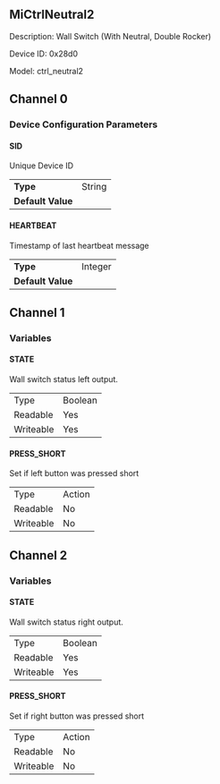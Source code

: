 ## MiCtrlNeutral2

Description: Wall Switch (With Neutral, Double Rocker)

Device ID: 0x28d0

Model: ctrl_neutral2

## Channel 0 

### Device Configuration Parameters

#### SID

Unique Device ID

|  |  |
| -------------- | ------ |
| **Type**      | String |
| **Default Value** |   |

#### HEARTBEAT

Timestamp of last heartbeat message

|                   |         |
| ----------------- | ------- |
| **Type**          | Integer |
| **Default Value** |         |

## Channel 1 

### Variables

#### STATE

Wall switch status left output.

|           |                     |
| -------------- | :----------------------------- |
| Type          | Boolean                   |
| Readable      | Yes                            |
| Writeable     | Yes                           |

#### PRESS_SHORT

Set if left button was pressed short

|           |                     |
| -------------- | :----------------------------- |
| Type          | Action |
| Readable      | No                            |
| Writeable     | No     |

## Channel 2

### Variables

#### STATE

Wall switch status right output.

|           |                     |
| -------------- | :----------------------------- |
| Type          | Boolean                   |
| Readable      | Yes                            |
| Writeable     | Yes                           |

#### PRESS_SHORT

Set if right button was pressed short

|           |                     |
| -------------- | :----------------------------- |
| Type          | Action |
| Readable      | No                            |
| Writeable     | No     |

